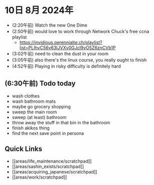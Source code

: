 # 10日 8月 2024年
- (2:20午前) Watch the new One Dime
- (2:50午前) would love to work through Network Chuck's free ccna playlist
  - https://invidious.perennialte.ch/playlist?list=PLIhvC56v63IJVXv0GJcl9vO5Z6znCVb1P
- (3:02午前) need to clean the dust in your room
- (3:05午前) also there's the linux course, you really ought to finish
- (4:52午前) Playing in risky difficulty is definitely hard


## (6:30午前) Todo today
- wash clothes
- wash bathroom mats
- maybe go grocery shopping
- sweep the main room
- sweep (at least) bathroom
- throw away the stuff in that bin in the bathroom
- finish akikos thing
- find the next save point in persona


 



## Quick Links
- [[areas/life_maintenance/scratchpad]]
- [[areas/sashin_exists/scratchpad]]
- [[areas/acquiring_japanese/scratchpad]]
- [[areas/work/scratchpad]]

